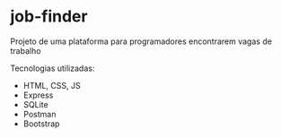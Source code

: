 # job-finder
Projeto de uma plataforma para programadores encontrarem vagas de trabalho

Tecnologias utilizadas:
- HTML, CSS, JS
- Express
- SQLite
- Postman
- Bootstrap
